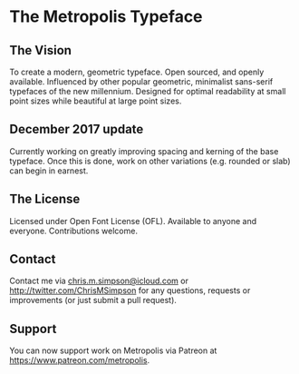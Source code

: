 # The Metropolis Typeface

The Vision
---
To create a modern, geometric typeface. Open sourced, and openly available. Influenced by other popular geometric, minimalist sans-serif typefaces of the new millennium. Designed for optimal readability at small point sizes while beautiful at large point sizes.

December 2017 update
---
Currently working on greatly improving spacing and kerning of the base typeface. Once this is done, work on other variations (e.g. rounded or slab) can begin in earnest.

The License
---
Licensed under Open Font License (OFL). Available to anyone and everyone. Contributions welcome.

Contact
---
Contact me via chris.m.simpson@icloud.com or http://twitter.com/ChrisMSimpson for any questions, requests or improvements (or just submit a pull request).

Support
---
You can now support work on Metropolis via Patreon at https://www.patreon.com/metropolis.

